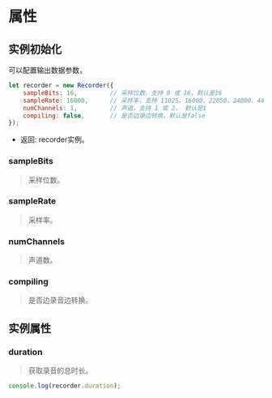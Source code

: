 # 属性
## 实例初始化

可以配置输出数据参数，
``` js
let recorder = new Recorder({
    sampleBits: 16,         // 采样位数，支持 8 或 16，默认是16
    sampleRate: 16000,      // 采样率，支持 11025、16000、22050、24000、44100、48000，根据浏览器默认值，我的chrome是48000
    numChannels: 1,         // 声道，支持 1 或 2， 默认是1
    compiling: false,       // 是否边录边转换，默认是false
});
```
+ 返回: recorder实例。

### sampleBits
> 采样位数。

### sampleRate
> 采样率。

### numChannels
> 声道数。

### compiling
> 是否边录音边转换。


## 实例属性

### duration
> 获取录音的总时长。

```js
console.log(recorder.duration);
```